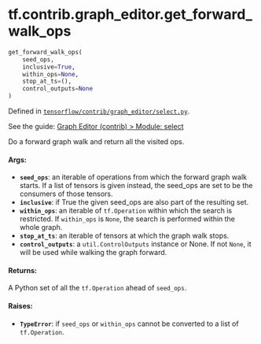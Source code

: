 <div itemscope itemtype="http://developers.google.com/ReferenceObject">
<meta itemprop="name" content="tf.contrib.graph_editor.get_forward_walk_ops" />
</div>

# tf.contrib.graph_editor.get_forward_walk_ops

``` python
get_forward_walk_ops(
    seed_ops,
    inclusive=True,
    within_ops=None,
    stop_at_ts=(),
    control_outputs=None
)
```



Defined in [`tensorflow/contrib/graph_editor/select.py`](https://www.tensorflow.org/code/tensorflow/contrib/graph_editor/select.py).

See the guide: [Graph Editor (contrib) > Module: select](../../../../../api_guides/python/contrib.graph_editor.md#Module_select)

Do a forward graph walk and return all the visited ops.

#### Args:

* <b>`seed_ops`</b>: an iterable of operations from which the forward graph
    walk starts. If a list of tensors is given instead, the seed_ops are set
    to be the consumers of those tensors.
* <b>`inclusive`</b>: if True the given seed_ops are also part of the resulting set.
* <b>`within_ops`</b>: an iterable of `tf.Operation` within which the search is
    restricted. If `within_ops` is `None`, the search is performed within
    the whole graph.
* <b>`stop_at_ts`</b>: an iterable of tensors at which the graph walk stops.
* <b>`control_outputs`</b>: a `util.ControlOutputs` instance or None.
    If not `None`, it will be used while walking the graph forward.

#### Returns:

  A Python set of all the `tf.Operation` ahead of `seed_ops`.

#### Raises:

* <b>`TypeError`</b>: if `seed_ops` or `within_ops` cannot be converted to a list of
    `tf.Operation`.